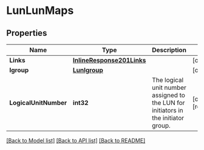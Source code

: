 # LunLunMaps

## Properties

Name | Type | Description | Notes
------------ | ------------- | ------------- | -------------
**Links** | [**InlineResponse201Links**](inline_response_201__links.md) |  | [optional] 
**Igroup** | [**LunIgroup**](lun_igroup.md) |  | [optional] 
**LogicalUnitNumber** | **int32** | The logical unit number assigned to the LUN for initiators in the initiator group.  | [optional] [readonly] 

[[Back to Model list]](../README.md#documentation-for-models) [[Back to API list]](../README.md#documentation-for-api-endpoints) [[Back to README]](../README.md)


